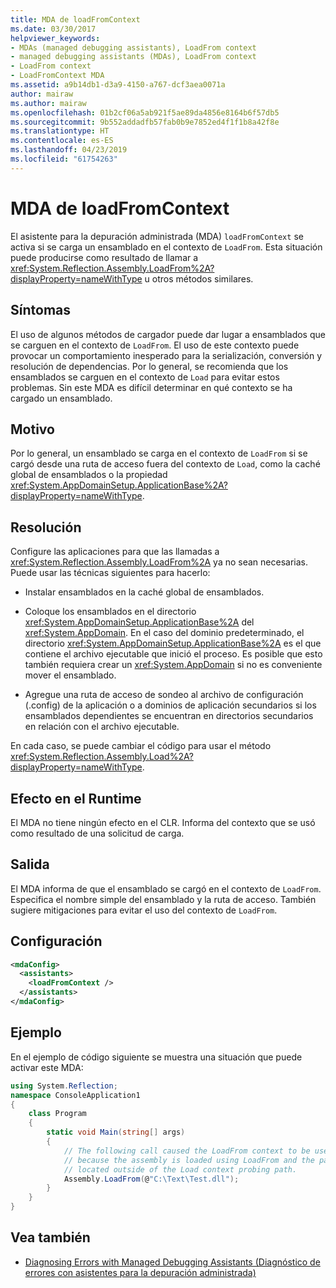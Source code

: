 ```yaml
---
title: MDA de loadFromContext
ms.date: 03/30/2017
helpviewer_keywords:
- MDAs (managed debugging assistants), LoadFrom context
- managed debugging assistants (MDAs), LoadFrom context
- LoadFrom context
- LoadFromContext MDA
ms.assetid: a9b14db1-d3a9-4150-a767-dcf3aea0071a
author: mairaw
ms.author: mairaw
ms.openlocfilehash: 01b2cf06a5ab921f5ae89da4856e8164b6f57db5
ms.sourcegitcommit: 9b552addadfb57fab0b9e7852ed4f1f1b8a42f8e
ms.translationtype: HT
ms.contentlocale: es-ES
ms.lasthandoff: 04/23/2019
ms.locfileid: "61754263"
---
```

# <a name="loadfromcontext-mda"></a>MDA de loadFromContext
El asistente para la depuración administrada (MDA) `loadFromContext` se activa si se carga un ensamblado en el contexto de `LoadFrom`. Esta situación puede producirse como resultado de llamar a <xref:System.Reflection.Assembly.LoadFrom%2A?displayProperty=nameWithType> u otros métodos similares.  
  
## <a name="symptoms"></a>Síntomas  
 El uso de algunos métodos de cargador puede dar lugar a ensamblados que se carguen en el contexto de `LoadFrom`. El uso de este contexto puede provocar un comportamiento inesperado para la serialización, conversión y resolución de dependencias. Por lo general, se recomienda que los ensamblados se carguen en el contexto de `Load` para evitar estos problemas. Sin este MDA es difícil determinar en qué contexto se ha cargado un ensamblado.  
  
## <a name="cause"></a>Motivo  
 Por lo general, un ensamblado se carga en el contexto de `LoadFrom` si se cargó desde una ruta de acceso fuera del contexto de `Load`, como la caché global de ensamblados o la propiedad <xref:System.AppDomainSetup.ApplicationBase%2A?displayProperty=nameWithType>.  
  
## <a name="resolution"></a>Resolución  
 Configure las aplicaciones para que las llamadas a <xref:System.Reflection.Assembly.LoadFrom%2A> ya no sean necesarias. Puede usar las técnicas siguientes para hacerlo:  
  
- Instalar ensamblados en la caché global de ensamblados.  
  
- Coloque los ensamblados en el directorio <xref:System.AppDomainSetup.ApplicationBase%2A> del <xref:System.AppDomain>. En el caso del dominio predeterminado, el directorio <xref:System.AppDomainSetup.ApplicationBase%2A> es el que contiene el archivo ejecutable que inició el proceso. Es posible que esto también requiera crear un <xref:System.AppDomain> si no es conveniente mover el ensamblado.  
  
- Agregue una ruta de acceso de sondeo al archivo de configuración (.config) de la aplicación o a dominios de aplicación secundarios si los ensamblados dependientes se encuentran en directorios secundarios en relación con el archivo ejecutable.  
  
 En cada caso, se puede cambiar el código para usar el método <xref:System.Reflection.Assembly.Load%2A?displayProperty=nameWithType>.  
  
## <a name="effect-on-the-runtime"></a>Efecto en el Runtime  
 El MDA no tiene ningún efecto en el CLR. Informa del contexto que se usó como resultado de una solicitud de carga.  
  
## <a name="output"></a>Salida  
 El MDA informa de que el ensamblado se cargó en el contexto de `LoadFrom`. Especifica el nombre simple del ensamblado y la ruta de acceso. También sugiere mitigaciones para evitar el uso del contexto de `LoadFrom`.  
  
## <a name="configuration"></a>Configuración  
  
```xml  
<mdaConfig>  
  <assistants>  
    <loadFromContext />  
  </assistants>  
</mdaConfig>  
```  
  
## <a name="example"></a>Ejemplo  
 En el ejemplo de código siguiente se muestra una situación que puede activar este MDA:  
  
```csharp
using System.Reflection;  
namespace ConsoleApplication1  
{  
    class Program  
    {  
        static void Main(string[] args)  
        {  
            // The following call caused the LoadFrom context to be used  
            // because the assembly is loaded using LoadFrom and the path is   
            // located outside of the Load context probing path.   
            Assembly.LoadFrom(@"C:\Text\Test.dll");  
        }  
    }  
}  
```  
  
## <a name="see-also"></a>Vea también

- [Diagnosing Errors with Managed Debugging Assistants (Diagnóstico de errores con asistentes para la depuración administrada)](../../../docs/framework/debug-trace-profile/diagnosing-errors-with-managed-debugging-assistants.md)
